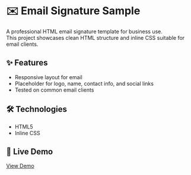 # ✉️ Email Signature Sample

A professional HTML email signature template for business use.  
This project showcases clean HTML structure and inline CSS suitable for email clients.

## ✨ Features
- Responsive layout for email  
- Placeholder for logo, name, contact info, and social links  
- Tested on common email clients  

## 🛠️ Technologies
- HTML5  
- Inline CSS  

## 🔗 Live Demo
[View Demo](https://kalinoosi681-droid.github.io/email-signature/)

